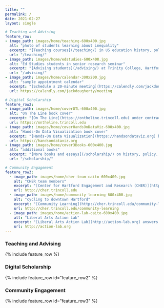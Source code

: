 ```yaml
---
title: ""
permalink: /
date: 2021-02-27
layout: single

# Teaching and Advising
feature_row:
- image_path: images/home/teaching-600x400.jpg
  alt: "photo of students learning about inequality"
  excerpt: "[Teaching courses](/teaching/) in US education history, policy, research, practice; and data visualization"
  url: "/teaching/"
- image_path: images/home/edstudies-600x400.jpg
  alt: "Ed Studies students in senior research seminar"
  excerpt: "[Advising students](/advising/) at Trinity College, Hartford, Connecticut"
  url: "/advising/"
- image_path: images/home/calendar-300x200.jpg
  alt: "sample appointment calendar"
  excerpt: "[Schedule a 20-minute meeting](https://calendly.com/jackdougherty/meeting) on my calendar"
  url: https://calendly.com/jackdougherty/meeting

# Digital Scholarship
feature_row2:
- image_path: images/home/coverOTL-600x400.jpg
  alt: "On The Line book cover"
  excerpt: "[On The Line](https://ontheline.trincoll.edu) under contract with Amherst College Press"
  url: https://ontheline.trincoll.edu
- image_path: images/home/coverHandsOnDataViz-600x400.jpg
  alt: "Hands-On Data Visualization book cover"
  excerpt: "[Hands-On Data Visualization](https://handsondataviz.org) book with Ilya Ilyankou (2021)"
  url: https://handsondataviz.org
- image_path: images/home/cover3Books-600x400.jpg
  alt: "additional books"
  excerpt: "[More books and essays](/scholarship/) on history, policy, and digital humanities"
  url: "/scholarship/"

# Community Engagement
feature_row3:
  - image_path: images/home/cher-team-caito-600x400.jpg
    alt: "CHER team members"
    excerpt: "[Center for Hartford Engagement and Research (CHER)](http://cher.trincoll.edu)"
    url: http://cher.trincoll.edu
  - image_path: images/home/community-learning-600x400.jpg
    alt: "cycling to downtown Hartford"
    excerpt: "[Community Learning](http://cher.trincoll.edu/community-learning) connects academic courses with Hartford"
    url: http://cher.trincoll.edu/community-learning
  - image_path: images/home/action-lab-caito-600x400.jpg
    alt: "Liberal Arts Action Lab"
    excerpt: "[Liberal Arts Action Lab](http://action-lab.org) answers questions with Hartford partners"
    url: http://action-lab.org
---
```

### Teaching and Advising
{% include feature_row %}
### Digital Scholarship
{% include feature_row id="feature_row2" %}
### Community Engagement
{% include feature_row id="feature_row3" %}

